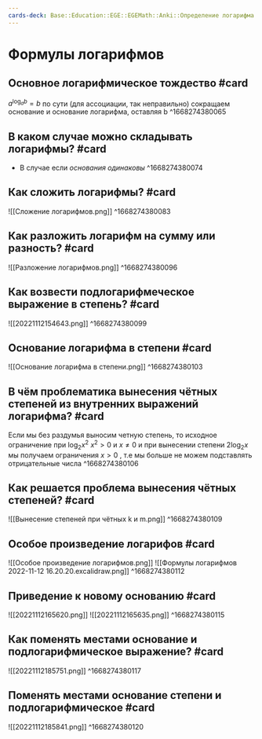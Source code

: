 ```yaml
---
cards-deck: Base::Education::EGE::EGEMath::Anki::Определение логарифма
---
```


# Формулы логарифмов
## Основное логарифмическое тождество #card 
$a^{\log_a b} = b$
по сути (для ассоциации, так неправильно) сокращаем основание и основание логарифма, оставляя b
^1668274380065

## В каком случае можно складывать логарифмы? #card
- В случае если *основания одинаковы* 
^1668274380074

## Как сложить логарифмы? #card
![[Сложение логарифмов.png]]
^1668274380083

## Как разложить логарифм на сумму или разность? #card 
![[Разложение логарифмов.png]]
^1668274380096

## Как возвести подлогарифмеческое выражение в степень? #card 

![[20221112154643.png]]
^1668274380099

## Основание логарифма в степени #card 
![[Основание логарифма в степени.png]]
^1668274380103

## В чём проблематика вынесения чётных степеней из внутренних выражений логарифма? #card 
Если мы без раздумья выносим четную степень, то исходное ограничение при $\log_2 x^2$ 
$x^2 > 0$ и $x \neq 0$
и при вынесении степени $2\log_2 x$ мы получаем ограничения
$x > 0$ , т.е мы больше не можем подставлять отрицательные числа
^1668274380106

## Как решается проблема вынесения чётных степеней? #card 
![[Вынесение степеней при чётных k и m.png]]
^1668274380109

## Особое произведение логарифов #card 
![[Особое произведение логарифмов.png]]
![[Формулы логарифмов 2022-11-12 16.20.20.excalidraw.png]]
^1668274380112

## Приведение к новому основанию #card 
![[20221112165620.png]]
![[20221112165635.png]]
^1668274380115

## Как поменять местами основание и подлогарифмическое выражение? #card 
![[20221112185751.png]]
^1668274380117

## Поменять местами основание степени и подлогарифмическое #card 
![[20221112185841.png]]
^1668274380120
